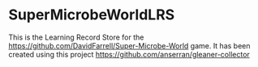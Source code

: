 SuperMicrobeWorldLRS
====================

This is the Learning Record Store for the https://github.com/DavidFarrell/Super-Microbe-World game. It has been created using this project https://github.com/anserran/gleaner-collector
